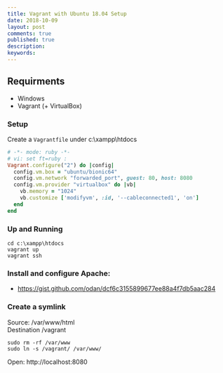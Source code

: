 ```yaml
---
title: Vagrant with Ubuntu 18.04 Setup
date: 2018-10-09
layout: post
comments: true
published: true
description: 
keywords: 
---
```


## Requirments

* Windows
* Vagrant (+ VirtualBox)

### Setup

Create a `Vagrantfile` under c:\xampp\htdocs

```ruby
# -*- mode: ruby -*-
# vi: set ft=ruby :
Vagrant.configure("2") do |config|
  config.vm.box = "ubuntu/bionic64"
  config.vm.network "forwarded_port", guest: 80, host: 8080
  config.vm.provider "virtualbox" do |vb|
    vb.memory = "1024"
    vb.customize ['modifyvm', :id, '--cableconnected1', 'on']
  end
end
```

### Up and Running

```
cd c:\xampp\htdocs
vagrant up
vagrant ssh
```

### Install and configure Apache:

* https://gist.github.com/odan/dcf6c3155899677ee88a4f7db5aac284


### Create a symlink

Source: /var/www/html<br>
Destination /vagrant

```
sudo rm -rf /var/www
sudo ln -s /vagrant/ /var/www/
```

Open: http://localhost:8080